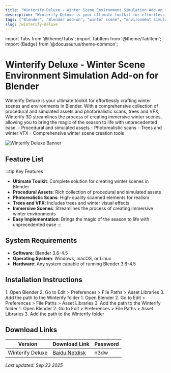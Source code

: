 ```yaml
---
title: "Winterify Deluxe - Winter Scene Environment Simulation Add-on for Blender"
description: "Winterify Deluxe is your ultimate toolkit for effortlessly crafting winter scenes and environments in Blender with procedural and simulated assets, photorealistic scans, trees and VFX."
tags: ["Blender", "Blender add-on", "winter scene", "environment simulation", "3D assets", "VFX", "procedural assets"]
slug: /winterify-deluxe
---
```


import Tabs from '@theme/Tabs';
import TabItem from '@theme/TabItem';
import {Badge} from '@docusaurus/theme-common';

# Winterify Deluxe - Winter Scene Environment Simulation Add-on for Blender

<Tabs>
<TabItem value="overview" label="Overview" default>
Winterify Deluxe is your ultimate toolkit for effortlessly crafting winter scenes and environments in Blender. With a comprehensive collection of procedural and simulated assets and photorealistic scans, trees and VFX, Winterify 3D streamlines the process of creating immersive winter scenes, allowing you to bring the magic of the season to life with unprecedented ease.
</TabItem>
<TabItem value="features" label="Features">
- Procedural and simulated assets
- Photorealistic scans
- Trees and winter VFX
- Comprehensive winter scene creation tools
</TabItem>
</Tabs>

![Winterify Deluxe Banner](https://www.gfxcamp.com/wp-content/uploads/2025/09/Winterify-Deluxe.jpg)

## Feature List

:::tip Key Features
- **Ultimate Toolkit**: Complete solution for creating winter scenes in Blender
- **Procedural Assets**: Rich collection of procedural and simulated assets
- **Photorealistic Scans**: High-quality scanned elements for realism
- **Trees and VFX**: Includes trees and winter visual effects
- **Immersive Scenes**: Streamlines the process of creating immersive winter environments
- **Easy Implementation**: Brings the magic of the season to life with unprecedented ease
:::

## System Requirements

- **Software**: Blender 3.6-4.5
- **Operating System**: Windows, macOS, or Linux
- **Hardware**: Any system capable of running Blender 3.6-4.5

## Installation Instructions

<Tabs>
<TabItem value="win" label="Windows" default>
1. Open Blender
2. Go to Edit > Preferences > File Paths > Asset Libraries
3. Add the path to the Winterify folder
</TabItem>
<TabItem value="mac" label="Mac">
1. Open Blender
2. Go to Edit > Preferences > File Paths > Asset Libraries
3. Add the path to the Winterify folder
</TabItem>
<TabItem value="linux" label="Linux">
1. Open Blender
2. Go to Edit > Preferences > File Paths > Asset Libraries
3. Add the path to the Winterify folder
</TabItem>
</Tabs>

## Download Links

| Version | Download Link | Password |
|--------|---------------|----------|
| Winterify Deluxe | [Baidu Netdisk](https://pan.baidu.com/s/1Jy0iRl3JC1F6O3UkZ5KSZA?pwd=n3dw) | n3dw |


_Last updated: Sep 23 2025_
